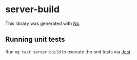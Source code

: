 # server-build

This library was generated with [Nx](https://nx.dev).

## Running unit tests

Run `ng test server-build` to execute the unit tests via [Jest](https://jestjs.io).

